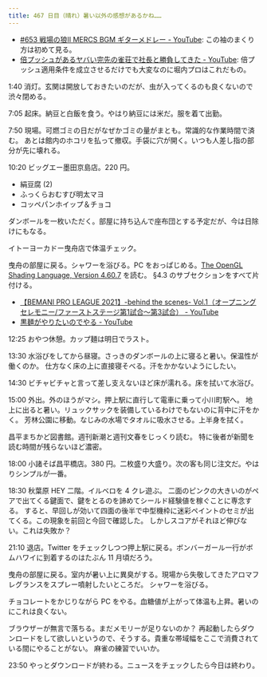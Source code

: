 ```yaml
---
title: 467 日目（晴れ）暑い以外の感想があるかね……
---
```


* [&#x23;653 戦場の狼Ⅱ MERCS BGM ギターメドレー - YouTube](https://www.youtube.com/watch?v=62ERH42uSsI):
  この袖のまくり方は初めて見る。
* [倍プッシュがあるヤバい完先の雀荘で社長と勝負してきた - YouTube](https://www.youtube.com/watch?v=0F2ShYdkj5Y):
  倍プッシュ適用条件を成立させるだけでも大変なのに堀内プロはこれだもの。

1:40 消灯。玄関は開放しておきたいのだが、虫が入ってくるのも良くないので渋々閉める。

7:05 起床。納豆と白飯を食う。やはり納豆には米だ。服を着て出勤。

7:50 現場。可燃ゴミの日だがなぜかゴミの量がまとも。常識的な作業時間で済む。
あとは館内のホコリを払って撤収。手袋に穴が開く。いつも人差し指の部分が先に壊れる。

10:20 ビッグエー墨田京島店。220 円。

* 絹豆腐 (2)
* ふっくらおむすび明太マヨ
* コッペパンホイップ＆チョコ

ダンボールを一枚いただく。部屋に持ち込んで座布団とする予定だが、今は日除けにもなる。

イトーヨーカドー曳舟店で体温チェック。

曳舟の部屋に戻る。シャワーを浴びる。PC をおっぱじめる。[The OpenGL Shading Language, Version 4.60.7][glsl460] を読む。
§4.3 のサブセクションをすべて片付ける。

* [【BEMANI PRO LEAGUE 2021】-behind the scenes- Vol.1（オープニングセレモニー/ファーストステージ第1試合～第3試合） - YouTube](https://www.youtube.com/watch?v=yptlH9-iw_w)
* [黒麺がやりたいのでやる - YouTube](https://www.youtube.com/watch?v=GAt7a9F_I-E)

12:25 おやつ休憩。カップ麺は明日でラスト。

13:30 水浴びをしてから昼寝。さっきのダンボールの上に寝ると暑い。保温性が働くのか。
仕方なく床の上に直接寝そべる。汗をかかないようにしたい。

14:30 ビチャビチャと言って差し支えないほど床が濡れる。床を拭いて水浴び。

15:00 外出。外のほうがマシ。押上駅に直行して電車に乗って小川町駅へ。
地上に出ると暑い。リュックサックを装備しているわけでもないのに背中に汗をかく。
芳林公園に移動。なじみの水場でタオルに吸水させる。上半身を拭く。

昌平まちかど図書館。週刊新潮と週刊文春をじっくり読む。
特に後者が新聞を読む時間が残らないほど濃密。

18:00 小諸そば昌平橋店。380 円。二枚盛り大盛り。次の客も同じ注文だ。やはりシンプルが一番。

18:30 秋葉原 HEY 二階。イルベロを 4 クレ遊ぶ。
二面のピンクの大きいのがペアで出てくる鍵面で、鍵をとるのを諦めてシールド経験値を稼ぐことに専念する。
すると、早回しが効いて四面の後半で中型機枠に迷彩ペイントのセミが出てくる。この現象を前回と今回で確認した。
しかしスコアがそれほど伸びない。これは失敗か？

21:10 退店。Twitter をチェックしつつ押上駅に戻る。ボンバーガール一行がボムハワイに到着するのはたぶん 11 月頃だろう。

曳舟の部屋に戻る。室内が暑い上に異臭がする。現場から失敬してきたアロマフレグランスをスプレー噴射したいところだ。
シャワーを浴びる。

チョコレートをかじりながら PC をやる。血糖値が上がって体温も上昇。暑いのにこれは良くない。

ブラウザーが無言で落ちる。まだメモリーが足りないのか？
再起動したらダウンロードをして欲しいというので、そうする。貴重な帯域幅をここで消費されている間にやることがない。
麻雀の練習でいいか。

23:50 やっとダウンロードが終わる。ニュースをチェックしたら今日は終わり。

[glsl460]: https://www.khronos.org/registry/OpenGL/specs/gl/GLSLangSpec.4.60.html
